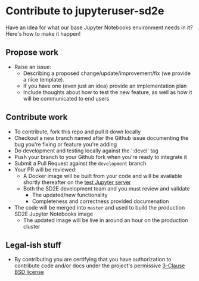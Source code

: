 # Contribute to jupyteruser-sd2e

Have an idea for what our base Jupyter Notebooks environment needs in it? Here's how to make it happen!

## Propose work

* Raise an issue:
    * Describing a proposed change/update/improvement/fix (we provide a nice template).
    * If you have one (even just an idea) provide an implementation plan
    * Include thoughts about how to test the new feature, as well as how it will be communicated to end users

## Contribute work

* To contribute, fork this repo and pull it down locally
* Checkout a new branch named after the Github issue documenting the bug you're fixing or feature you're adding
* Do development and testing locally against the ':devel' tag
* Push your branch to your Github fork when you're ready to integrate it
* Submit a Pull Request against the `development` branch
* Your PR will be reviewed:
  * A Docker image will be built from your code and will be available shortly thereafter on the [test Jupyter server](https://jupyter-staging.sd2e.org/)
  * Both the SD2E development team and you must review and validate
    * The updated/new functionality
    * Completeness and correctness provided documenation
* The code will be merged into `master` and used to build the production SD2E Jupyter Notebooks image
    * The updated image will be live in around an hour on the production cluster

## Legal-ish stuff

* By contributing you are certifying that you have authorization to contribute code and/or docs under the project's permissive [3-Clause BSD license](./LICENSE.md)
